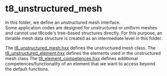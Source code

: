 # t8_unstructured_mesh #
In this folder, we define an unstructured mesh interface.  
Some application codes are designed for unstructured or uniform meshes and cannot use t8code's tree-based structures directly. For this purpose, an iterable mesh data structure is created as an intermediate level in this folder.

The [t8_unstructured_mesh.hxx](t8_unstructured_mesh.hxx) defines the unstructured mesh class.
The [t8_unstructured_element.hxx](t8_unstructured_element.hxx) defines the elements used in the unstructured mesh class 
The [t8_element_competences.hxx](t8_element_competences.hxx) defines additional competences/functionality of an element that we want to access beyond the default functions.